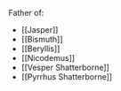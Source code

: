 Father of:
- [[Jasper]]
- [[Bismuth]]
- [[Beryllis]]
- [[Nicodemus]]
- [[Vesper Shatterborne]]
- [[Pyrrhus Shatterborne]]